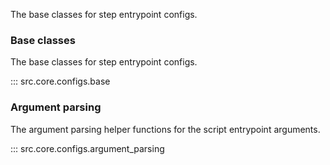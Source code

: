 The base classes for step entrypoint configs.

### Base classes

The base classes for step entrypoint configs.

::: src.core.configs.base

### Argument parsing

The argument parsing helper functions for the script entrypoint arguments.

::: src.core.configs.argument_parsing
